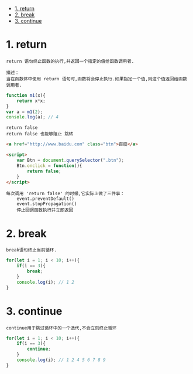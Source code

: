 <!-- TOC -->

- [1. return](#1-return)
- [2. break](#2-break)
- [3. continue](#3-continue)

<!-- /TOC -->

# 1. return

    return 语句终止函数的执行,并返回一个指定的值给函数调用者.

    描述：
    当在函数体中使用 return 语句时,函数将会停止执行.如果指定一个值,则这个值返回给函数调用者.
```js
function m1(x){
    return x*x;
}        
var a = m1(2);
console.log(a); // 4
```

    return false
    return false 也能够阻止 跳转
    
        
```html
<a href="http://www.baidu.com" class="btn">百度</a>

<script>
    var Btn = document.querySelector(".btn");
    Btn.onclick = function(){
        return false;
    }
</script>
```
    每次调用 'return false' 的时候,它实际上做了三件事：
        event.preventDefault()
        event.stopPropagation()
        停止回调函数执行并立即返回
        
# 2. break

    break语句终止当前循环.
    
```js
for(let i = 1; i < 10; i++){
    if(i == 3){
        break;
    }
    console.log(i); // 1 2
}
```

# 3. continue

    continue用于跳过循环中的一个迭代,不会立刻终止循环
```js
for(let i = 1; i < 10; i++){
    if(i == 3){
        continue;
    }
    console.log(i); // 1 2 4 5 6 7 8 9
}
```